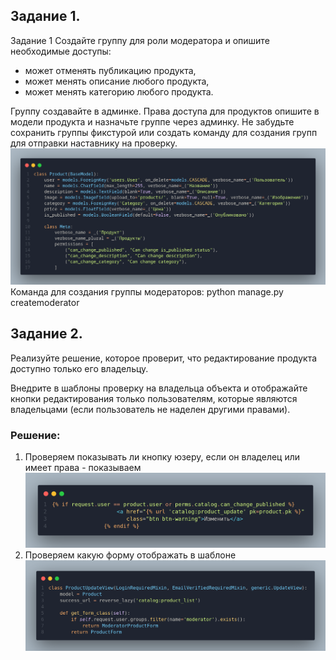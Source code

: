 ## Задание 1.
Задание 1
Создайте группу для роли модератора и опишите необходимые доступы:

* может отменять публикацию продукта,
* может менять описание любого продукта,
* может менять категорию любого продукта.
  
Группу создавайте в админке. Права доступа для продуктов опишите в модели продукта и назначьте группе через админку. Не забудьте сохранить группы фикстурой или создать команду для создания групп для отправки наставнику на проверку.
![alt text](image.png)
Команда для создания группы модераторов: python manage.py createmoderator


## Задание 2.
Реализуйте решение, которое проверит, что редактирование продукта доступно только его владельцу.

Внедрите в шаблоны проверку на владельца объекта и отображайте кнопки редактирования только пользователям, которые являются владельцами (если пользователь не наделен другими правами).

### Решение:
1. Проверяем показывать ли кнопку юзеру, если он владелец или имеет права - показываем
![alt text](image-1.png)
2. Проверяем какую форму отображать в шаблоне
![alt text](image-2.png)